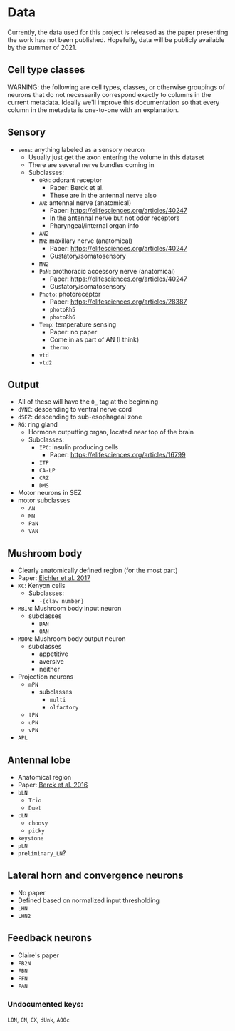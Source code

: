 # Data
Currently, the data used for this project is released as the paper presenting the work
has not been published. Hopefully, data will be publicly available by the summer of 
2021.


## Cell type classes
WARNING: the following are cell types, classes, or otherwise groupings of neurons that 
do not necessarily correspond exactly to columns in the current metadata. Ideally we'll
improve this documentation so that every column in the metadata is one-to-one with an
explanation.

Sensory
---
- `sens`: anything labeled as a sensory neuron
   - Usually just get the axon entering the volume in this dataset
   - There are several nerve bundles coming in
   - Subclasses:
      - `ORN`: odorant receptor
         - Paper: Berck et al.
         - These are in the antennal nerve also
      - `AN`: antennal nerve (anatomical)
         - Paper: https://elifesciences.org/articles/40247
         - In the antennal nerve but not odor receptors
         - Pharyngeal/internal organ info
      - `AN2`
      - `MN`: maxillary nerve (anatomical)
         - Paper: https://elifesciences.org/articles/40247
         - Gustatory/somatosensory
      - `MN2`
      - `PaN`: prothoracic accessory nerve (anatomical)
         - Paper: https://elifesciences.org/articles/40247
         - Gustatory/somatosensory
      - `Photo`: photoreceptor
         - Paper: https://elifesciences.org/articles/28387
         - `photoRh5`
         - `photoRh6`
      - `Temp`: temperature sensing
         - Paper: no paper
         - Come in as part of AN (I think)
         - `thermo`
      - `vtd`
      - `vtd2`

Output 
--- 
- All of these will have the `O_` tag at the beginning
- `dVNC`: descending to ventral nerve cord
- `dSEZ`: descending to sub-esophageal zone
- `RG`: ring gland
   - Hormone outputting organ, located near top of the brain
   - Subclasses: 
      - `IPC`: insulin producing cells
         - Paper: https://elifesciences.org/articles/16799
      - `ITP`
      - `CA-LP`
      - `CRZ` 
      - `DMS`
- Motor neurons in SEZ
- motor subclasses
   - `AN`
   - `MN`
   - `PaN`
   - `VAN`

Mushroom body
--- 
- Clearly anatomically defined region (for the most part)
- Paper: [Eichler et al. 2017](https://www.nature.com/articles/nature23455)
- `KC`: Kenyon cells
   - Subclasses:
      - `-{claw number}`
- `MBIN`: Mushroom body input neuron
   - subclasses
      - `DAN`
      - `OAN`
- `MBON`: Mushroom body output neuron
   - subclasses
      - appetitive
      - aversive
      - neither
- Projection neurons
   - `mPN`
      - subclasses
         - `multi`
         - `olfactory`
   - `tPN`
   - `uPN`
   - `vPN`
- `APL`

Antennal lobe
--- 
- Anatomical region
- Paper: [Berck et al. 2016](https://elifesciences.org/articles/14859)
- `bLN`
   - `Trio`
   - `Duet`
- `cLN`
   - `choosy`
   - `picky`
- `keystone`
- `pLN`
- `preliminary_LN`?


Lateral horn and convergence neurons
---
- No paper
- Defined based on normalized input thresholding
- `LHN`
- `LHN2`

Feedback neurons
---
- Claire's paper
- `FB2N`
- `FBN`
- `FFN`
- `FAN`

### Undocumented keys:
`LON`, `CN`, `CX`, `dUnk`, `A00c`
